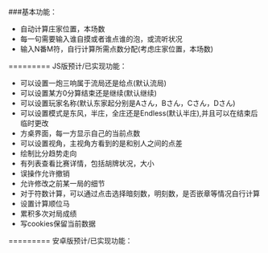 ###基本功能：
*  自动计算庄家位置，本场数
*  每一句需要输入谁自摸或者谁点谁的泡，或流听状况
*  输入N番M符，自行计算所需点数分配(考虑庄家位置，本场数)


=========
JS版预计/已实现功能：
*  可以设置一炮三响属于流局还是给点(默认流局)
*  可以设置某方0分算结束还是继续(默认继续)
*  可以设置玩家名称(默认东家起分别是Aさん，Bさん，Cさん，Dさん)
*  可以设置模式是东风，半庄，全庄还是Endless(默认半庄),并且可以在结束后临时更改
*  方桌界面，每一方显示自己的当前点数
*  可以设置视角，主视角方看到的是和别人之间的点差
*  绘制比分趋势走向
*  有列表查看比赛详情，包括胡牌状况，大小
*  误操作允许撤销
*  允许修改之前某一局的细节
*  对于符数计算，可以通过点击选择暗刻数，明刻数，是否嵌章等情况自行计算
*  设置计算顺位马
*  累积多次对局成绩
*  写cookies保留当前数据






=========
安卓版预计/已实现功能：